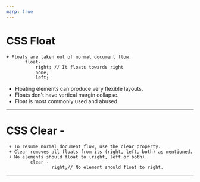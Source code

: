 ```yaml
---
marp: true
---
```


# CSS Float

    + Floats are taken out of normal document flow.
           float- 
               right; // It floats towards right
               none;
               left;
   + Floating elements can produce very flexible layouts.
   + Floats don't have vertical margin collapse.
   + Float is most commonly used and abused.

---

# CSS Clear - 

     + To resume normal document flow, use the clear property.
     + Clear removes all floats from its (right, left, both) as mentioned. 
     + No elements should float to (right, left or both).
             clear -
                     right;// No element should float to right.

---
